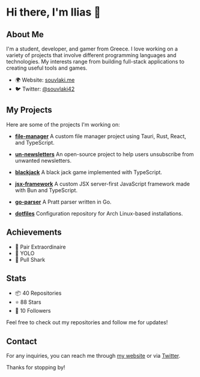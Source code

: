 # Hi there, I'm Ilias 👋

## About Me

I'm a student, developer, and gamer from Greece. I love working on a variety of projects that involve different programming languages and technologies. My interests range from building full-stack applications to creating useful tools and games.

- 🌍 Website: [souvlaki.me](https://souvlaki.me)
- 🐦 Twitter: [@souvlaki42](https://twitter.com/souvlaki42)

## My Projects

Here are some of the projects I'm working on:

- **[file-manager](https://github.com/Souvlaki42/file-manager)**
  A custom file manager project using Tauri, Rust, React, and TypeScript.

- **[un-newsletters](https://github.com/Souvlaki42/un-newsletters)**
  An open-source project to help users unsubscribe from unwanted newsletters.

- **[blackjack](https://github.com/Souvlaki42/blackjack)**
  A black jack game implemented with TypeScript.

- **[jsx-framework](https://github.com/Souvlaki42/jsx-framework)**
  A custom JSX server-first JavaScript framework made with Bun and TypeScript.

- **[go-parser](https://github.com/Souvlaki42/go-parser)**
  A Pratt parser written in Go.

- **[dotfiles](https://github.com/Souvlaki42/dotfiles)**
  Configuration repository for Arch Linux-based installations.

## Achievements

- 🏅 Pair Extraordinaire
- 🏅 YOLO
- 🏅 Pull Shark

## Stats

- 📦 40 Repositories
- ⭐ 88 Stars
- 👥 10 Followers

Feel free to check out my repositories and follow me for updates!

## Contact

For any inquiries, you can reach me through [my website](https://souvlaki.me) or via [Twitter](https://twitter.com/souvlaki42).

Thanks for stopping by!
